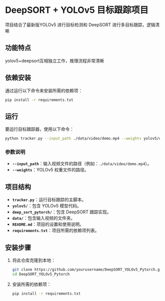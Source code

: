 # DeepSORT + YOLOv5 目标跟踪项目

项目结合了最新版YOLOv5 进行目标检测和 DeepSORT 进行多目标跟踪，逻辑清晰

## 功能特点
yolov5+deepsort互相独立工作，推理流程非常清晰

## 依赖安装
通过运行以下命令来安装所需的依赖项：
```sh
pip install -r requirements.txt
```

## 运行
要运行目标跟踪器，使用以下命令：
```sh
python tracker.py --input_path ./data/video/demo.mp4 --weights yolov5/weights/best.pt
```
### 参数说明
- **`--input_path`**：输入视频文件的路径（例如：`./data/video/demo.mp4`）。
- **`--weights`**：YOLOv5 权重文件的路径。

## 项目结构
- **`tracker.py`**：运行目标跟踪的主脚本。
- **`yolov5/`**：包含 YOLOv5 模型代码。
- **`deep_sort_pytorch/`**：包含 DeepSORT 跟踪实现。
- **`data/`**：包含输入视频的文件夹。
- **`README.md`**：项目的设置和使用说明。
- **`requirements.txt`**：项目所需的依赖项列表。

## 安装步骤
1. 将此仓库克隆到本地：
   ```sh
   git clone https://github.com/yourusername/DeepSORT_YOLOv5_Pytorch.git
   cd DeepSORT_YOLOv5_Pytorch
   ```
2. 安装所需的依赖项：
   ```sh
   pip install -r requirements.txt
   ```


